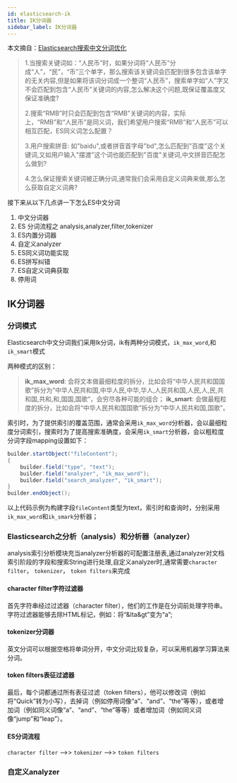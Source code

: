 ```yaml
---
id: elasticsearch-ik
title: IK分词器
sidebar_label: IK分词器
---
```



本文摘自：[Elasticsearch搜索中文分词优化](https://www.jianshu.com/p/914f102bc174)

> 1.当搜索关键词如：“人民币”时，如果分词将“人民币”分成“人”，“民”，“币”三个单字，那么搜索该关键词会匹配到很多包含该单字的无关内容,但是如果将该词分词成一个整词“人民币”，搜索单字如“人”字又不会匹配到包含“人民币”关键词的内容,怎么解决这个问题,既保证覆盖度又保证准确度?
>
> 2.搜索“RMB”时只会匹配到包含“RMB”关键词的内容，实际上，“RMB”和“人民币”是同义词，我们希望用户搜索“RMB”和“人民币”可以相互匹配，ES同义词怎么配置？
>
> 3.用户搜索拼音: 如"baidu",或者拼音首字母"bd",怎么匹配到"百度"这个关键词,又如用户输入"摆渡"这个词也能匹配到"百度"关键词,中文拼音匹配怎么做到?
>
> 4.怎么保证搜索关键词被正确分词,通常我们会采用自定义词典来做,那么怎么获取自定义词典?



接下来从以下几点讲一下怎么ES中文分词

1. 中文分词器
2. ES 分词流程之 analysis,analyzer,filter,tokenizer
3. ES内置分词器
4. 自定义analyzer
5. ES同义词功能实现
6. ES拼写纠错
7. ES自定义词典获取
8. 停用词

## IK分词器

### 分词模式

Elasticsearch中文分词我们采用Ik分词，ik有两种分词模式，`ik_max_word`,和`ik_smart`模式

两种模式的区别：

> **ik_max_word**: 会将文本做最细粒度的拆分，比如会将“中华人民共和国国歌”拆分为“中华人民共和国,中华人民,中华,华人,人民共和国,人民,人,民,共和国,共和,和,国国,国歌”，会穷尽各种可能的组合；
> **ik_smart**: 会做最粗粒度的拆分，比如会将“中华人民共和国国歌”拆分为“中华人民共和国,国歌”。

索引时，为了提供索引的覆盖范围，通常会采用`ik_max_word`分析器，会以最细粒度分词索引，搜索时为了提高搜索准确度，会采用`ik_smart`分析器，会以粗粒度分词字段mapping设置如下：

```java
builder.startObject("fileContent");
{
    builder.field("type", "text");
    builder.field("analyzer", "ik_max_word");
    builder.field("search_analyzer", "ik_smart");
}
builder.endObject();
```

以上代码示例为构建字段`fileContent`类型为text，索引时和查询时，分别采用`ik_max_word`和`ik_smark`分析器；

### Elasticsearch之分析（analysis）和分析器（analyzer）

analysis索引分析模块充当analyzer分析器的可配置注册表,通过analyzer对文档索引阶段的字段和搜索String进行处理,自定义analyzer时,通常需要`character
filter`， `tokenizer`， `token filters`来完成

#### character filter字符过滤器

首先字符串经过过滤器（character filter），他们的工作是在分词前处理字符串。字符过滤器能够去除HTML标记，例如：将“&lta&gt”变为“a”;

#### tokenizer分词器

英文分词可以根据空格将单词分开，中文分词比较复杂，可以采用机器学习算法来分词。

#### token filters表征过滤器

最后，每个词都通过所有表征过滤（token filters），他可以修改词（例如将“Quick”转为小写），去掉词（例如停用词像“a”、“and”、“the”等等），或者增加词（例如同义词像“a”、“and”、“the”等等）或者增加词（例如同义词像“jump”和“leap”）。

#### ES分词流程

`character filter` -->> `tokenizer` -->> `token filters`

### 自定义analyzer

